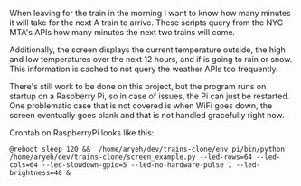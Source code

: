 When leaving for the train in the morning I want to know how many minutes it will take for the next A train to arrive. These scripts query from the NYC MTA's APIs how many minutes the next two trains will come.

Additionally, the screen displays the current temperature outside, the high and low temperatures over the next 12 hours, and if is going to rain or snow. This information is cached to not query the weather APIs too frequently.

There's still work to be done on this project, but the program runs on startup on a Raspberry Pi, so in case of issues, the Pi can just be restarted. One problematic case that is not covered is when WiFi goes down, the screen eventually goes blank and that is not handled gracefully right now.

Crontab on RaspberryPi looks like this: 
```
@reboot sleep 120 &&  /home/aryeh/dev/trains-clone/env_pi/bin/python /home/aryeh/dev/trains-clone/screen_example.py --led-rows=64 --led-cols=64 --led-slowdown-gpio=5 --led-no-hardware-pulse 1 --led-brightness=40 &
```